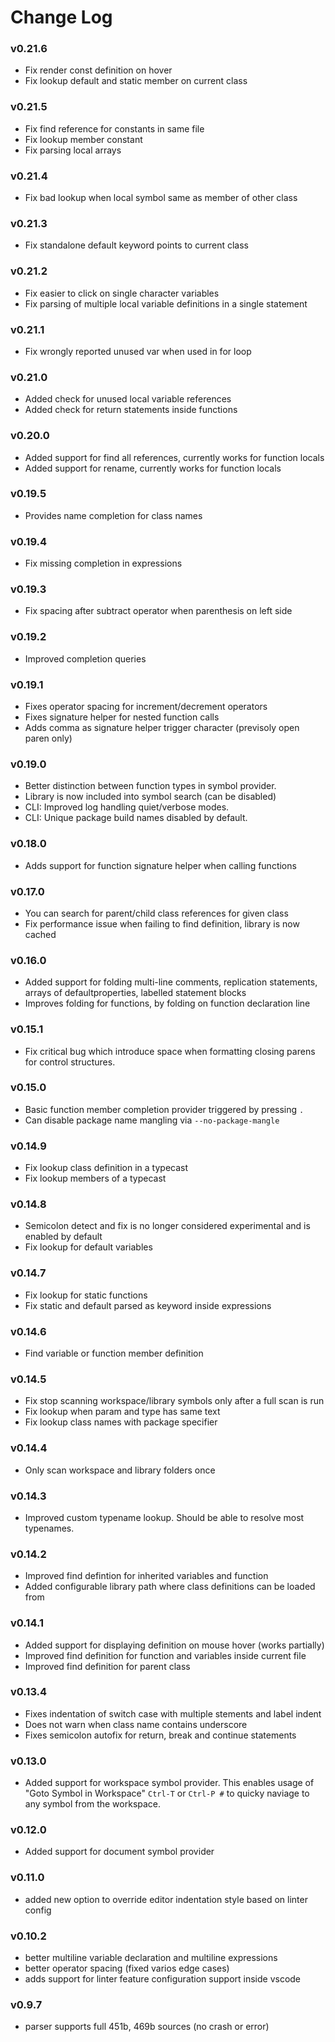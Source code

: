 # Change Log

### v0.21.6
- Fix render const definition on hover
- Fix lookup default and static member on current class

### v0.21.5
- Fix find reference for constants in same file
- Fix lookup member constant
- Fix parsing local arrays

### v0.21.4
- Fix bad lookup when local symbol same as member of other class

### v0.21.3
- Fix standalone default keyword points to current class

### v0.21.2
- Fix easier to click on single character variables
- Fix parsing of multiple local variable definitions in a single statement

### v0.21.1
- Fix wrongly reported unused var when used in for loop

### v0.21.0
- Added check for unused local variable references
- Added check for return statements inside functions

### v0.20.0
- Added support for find all references, currently works for function locals
- Added support for rename, currently works for function locals

### v0.19.5
- Provides name completion for class names

### v0.19.4
- Fix missing completion in expressions

### v0.19.3
- Fix spacing after subtract operator when parenthesis on left side

### v0.19.2
- Improved completion queries

### v0.19.1
- Fixes operator spacing for increment/decrement operators
- Fixes signature helper for nested function calls
- Adds comma as signature helper trigger character (previsoly open paren only)

### v0.19.0
- Better distinction between function types in symbol provider.
- Library is now included into symbol search (can be disabled)
- CLI: Improved log handling quiet/verbose modes.
- CLI: Unique package build names disabled by default.

### v0.18.0
- Adds support for function signature helper when calling functions

### v0.17.0
- You can search for parent/child class references for given class
- Fix performance issue when failing to find definition, library is now cached

### v0.16.0
- Added support for folding multi-line comments, replication statements,
arrays of defaultproperties, labelled statement blocks
- Improves folding for functions, by folding on function declaration line

### v0.15.1
- Fix critical bug which introduce space when formatting closing parens for control structures.

### v0.15.0
- Basic function member completion provider triggered by pressing `.`
- Can disable package name mangling via `--no-package-mangle`

### v0.14.9
- Fix lookup class definition in a typecast
- Fix lookup members of a typecast

### v0.14.8
- Semicolon detect and fix is no longer considered experimental and is enabled by default
- Fix lookup for default variables

### v0.14.7
- Fix lookup for static functions
- Fix static and default parsed as keyword inside expressions

### v0.14.6
- Find variable or function member definition

### v0.14.5
- Fix stop scanning workspace/library symbols only after a full scan is run
- Fix lookup when param and type has same text
- Fix lookup class names with package specifier

### v0.14.4
- Only scan workspace and library folders once

### v0.14.3
- Improved custom typename lookup. Should be able to resolve most typenames.

### v0.14.2
- Improved find defintion for inherited variables and function
- Added configurable library path where class definitions can be loaded from

### v0.14.1
- Added support for displaying definition on mouse hover (works partially)
- Improved find definition for function and variables inside current file
- Improved find definition for parent class

### v0.13.4
- Fixes indentation of switch case with multiple stements and label indent
- Does not warn when class name contains underscore 
- Fixes semicolon autofix for return, break and continue statements

### v0.13.0
- Added support for workspace symbol provider. This enables usage of "Goto
  Symbol in Workspace" `Ctrl-T` or `Ctrl-P #` to quicky naviage to any 
  symbol from the workspace.

### v0.12.0
- Added support for document symbol provider

### v0.11.0
- added new option to override editor indentation style based on linter config

### v0.10.2
- better multiline variable declaration and multiline expressions
- better operator spacing (fixed varios edge cases)
- adds support for linter feature configuration support inside vscode

### v0.9.7
- parser supports full 451b, 469b sources (no crash or error)
